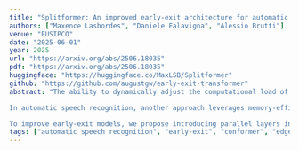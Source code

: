 ```yaml
---
title: "Splitformer: An improved early-exit architecture for automatic speech recognition on edge devices"
authors: ["Maxence Lasbordes", "Daniele Falavigna", "Alessio Brutti"]
venue: "EUSIPCO"
date: "2025-06-01"
year: 2025
url: "https://arxiv.org/abs/2506.18035"
pdf: "https://arxiv.org/abs/2506.18035"
huggingface: "https://huggingface.co/MaxLSB/Splitformer"
github: "https://github.com/augustgw/early-exit-transformer"
abstract: "The ability to dynamically adjust the computational load of neural models during inference in a resource-aware manner is crucial for on-device processing scenarios, which are often characterized by limited and time-varying computational resources. Early-exit architectures offer an elegant and effective solution: they can process inputs using only a subset of their layers, exiting at intermediate branches while discarding the uppermost layers.

In automatic speech recognition, another approach leverages memory-efficient architectures that apply variable frame rate analysis through downsampling and upsampling operations in the middle layers. This reduces the overall number of operations and significantly improves performance on established benchmarks. A notable example is the Zipformer. However, such architectures lack the modularity needed to incorporate early-exit branches.

To improve early-exit models, we propose introducing parallel layers in the architecture that process downsampled versions of the inputs. This approach leads to significant gains in speech recognition performance on standard benchmarks, with only a small increase in the total number of parameters and no impact on inference time."
tags: ["automatic speech recognition", "early-exit", "conformer", "edge devices", "machine learning"]
---
```



